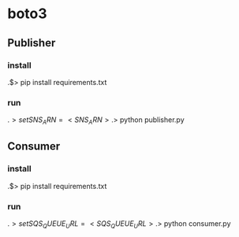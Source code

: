 # boto3

## Publisher
### install
.$> pip install requirements.txt

### run
.$> set SNS_ARN=<SNS_ARN>
.$> python publisher.py

## Consumer
### install
.$> pip install requirements.txt

### run
.$> set SQS_QUEUE_URL=<SQS_QUEUE_URL>
.$> python consumer.py

